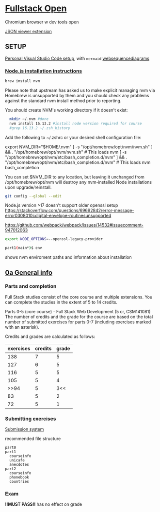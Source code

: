 # [Fullstack Open](https://fullstackopen.com/en/)

Chromium browser w dev tools open

[JSON viewer extension](https://chromewebstore.google.com/detail/json-formatter/bcjindcccaagfpapjjmafapmmgkkhgoa)

## SETUP

[Personal Visual Studio Code setup](../../Sync/markdown/notes/programming.md#visual-studio-code-vscode), with `mermaid` [websequencediagrams](https://www.websequencediagrams.com)

### [Node.js installation instructions](https://nodejs.org/en/download/package-manager/)

```zsh
brew install nvm
```

Please note that upstream has asked us to make explicit managing
nvm via Homebrew is unsupported by them and you should check any
problems against the standard nvm install method prior to reporting.

You should create NVM's working directory if it doesn't exist:

```zsh
  mkdir ~/.nvm #done
  nvm install 16.13.2 #install node version required for course
  #grep 16.13.2 ~/.zsh_history
```

Add the following to ~/.zshrc or your desired shell
configuration file:

export NVM_DIR="$HOME/.nvm"
[ -s "/opt/homebrew/opt/nvm/nvm.sh" ] && \. "/opt/homebrew/opt/nvm/nvm.sh" # This loads nvm
[ -s "/opt/homebrew/opt/nvm/etc/bash_completion.d/nvm" ] && \. "/opt/homebrew/opt/nvm/etc/bash_completion.d/nvm" # This loads nvm bash_completion

You can set $NVM_DIR to any location, but leaving it unchanged from
/opt/homebrew/opt/nvm will destroy any nvm-installed Node installations
upon upgrade/reinstall.

```zsh
git config --global --edit
```

Node.js version >17 doesn't support older openssl setup
https://stackoverflow.com/questions/69692842/error-message-error0308010cdigital-envelope-routinesunsupported

https://github.com/webpack/webpack/issues/14532#issuecomment-947012063

```zsh
export NODE_OPTIONS=--openssl-legacy-provider
```

```zsh
part1(main*)$ env
```

shows nvm enviroment paths and information about installation

## [0a General info](https://fullstackopen.com/en/part0/general_info)

### Parts and completion

Full Stack studies consist of the core course and multiple extensions. You can complete the studies in the extent of 5 to 14 credits.

Parts 0-5 (core course) - Full Stack Web Development (5 cr, CSM141081)
The number of credits and the grade for the course are based on the total number of submitted exercises for parts 0-7 (including exercises marked with an asterisk).

Credits and grades are calculated as follows:

| exercises | credits | grade |
| --------- | ------- | ----- |
| 138       | 7       | 5     |
| 127       | 6       | 5     |
| 116       | 5       | 5     |
| 105       | 5       | 4     |
| \>\>94    | 5       | 3<<   |
| 83        | 5       | 2     |
| 72        | 5       | 1     |

### Submitting exercises

[Submission system](https://studies.cs.helsinki.fi/stats/courses/fullstackopen/submissions)

recommended file structure

```file
part0
part1
  courseinfo
  unicafe
  anecdotes
part2
  courseinfo
  phonebook
  countries
```

### Exam

**!!MUST PASS!!** has no effect on grade
